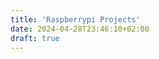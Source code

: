 ```yaml
---
title: 'Raspberrypi Projects'
date: 2024-04-28T23:46:10+02:00
draft: true
---
```


<!--- When running hugo new every site inherits this content :) -->